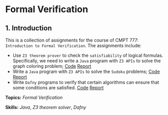 # Formal Verification

## 1. Introduction

This is a collection of assignments for the course of CMPT 777: `Introduction to Formal Verification`. The assignments include:

- Use `Z3 theorem prover` to check the `satisfiability` of logical formulas. Specifically, we need to write a `Java` program with `Z3 APIs` to solve the graph coloring problem; [Code](/P1/GraphColoringSAT/src/cmpt/GraphColoring.java)    [Report](/P1/P1_Sihui_Wang.pdf)
- Write a `Java` program with `Z3 APIs` to solve the `Sudoku` problems; [Code](/P2/Sudoku/src/cmpt/Sudoku.java)    [Report](/P2/P2_Sihui_Wang.pdf)
- Write `Dafny` programs to verify that certain algorithms can ensure that some conditions are satisfied. [Code](/P3/P3_Sihui_Wang.dfy)    [Report](/P3/P3_Sihui_Wang.pdf)

**Topics:** _Formal Verification_

**Skills:** _Java_, _Z3 theorem solver_, _Dafny_
